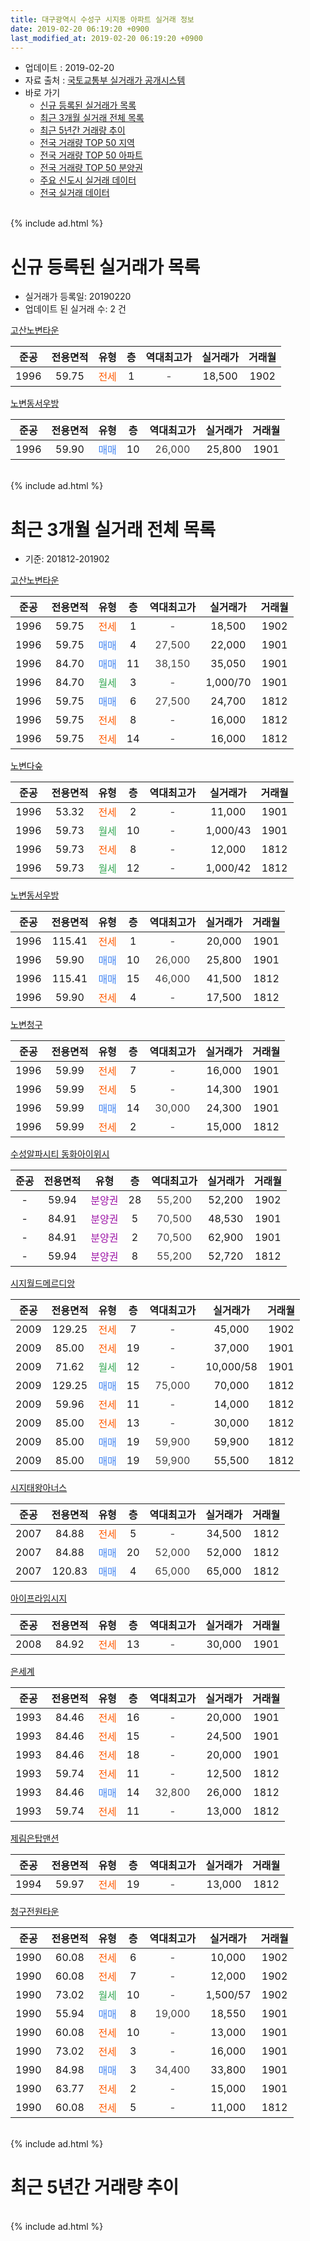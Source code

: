 ```yaml
---
title: 대구광역시 수성구 시지동 아파트 실거래 정보
date: 2019-02-20 06:19:20 +0900
last_modified_at: 2019-02-20 06:19:20 +0900
---
```


* 업데이트 : 2019-02-20
* 자료 출처 : [국토교통부 실거래가 공개시스템](http://rt.molit.go.kr)
* 바로 가기
    * [신규 등록된 실거래가 목록](#신규-등록된-실거래가-목록)
    * [최근 3개월 실거래 전체 목록](#최근-3개월-실거래-전체-목록)
    * [최근 5년간 거래량 추이](#최근-5년간-거래량-추이)
    * [전국 거래량 TOP 50 지역](https://inasie.github.io/apt-trade-info/최근-3개월-전국에서-가장-거래가-많이-발생한-지역)
    * [전국 거래량 TOP 50 아파트](https://inasie.github.io/apt-trade-info/최근-3개월-전국에서-가장-거래가-많이-발생한-아파트)
    * [전국 거래량 TOP 50 분양권](https://inasie.github.io/apt-trade-info/최근-3개월-전국에서-가장-거래가-많이-발생한-분양권)
    * [주요 신도시 실거래 데이터](https://inasie.github.io/apt-trade-info/주요-신도시)
    * [전국 실거래 데이터](https://inasie.github.io/apt-trade-info/전국)
<br>
{% include ad.html %}
<br>

# 신규 등록된 실거래가 목록
* 실거래가 등록일: 20190220
* 업데이트 된 실거래 수: 2 건


[고산노변타운](https://search.naver.com/search.naver?query=%EB%8C%80%EA%B5%AC%EA%B4%91%EC%97%AD%EC%8B%9C+%EC%88%98%EC%84%B1%EA%B5%AC+%EC%8B%9C%EC%A7%80%EB%8F%99+%EA%B3%A0%EC%82%B0%EB%85%B8%EB%B3%80%ED%83%80%EC%9A%B4)

|준공|전용면적|유형|층|역대최고가|실거래가|거래월|
|:---:|:---:|:---:|:---:|:---:|:---:|:---:|
|1996|59.75|<span style="color:#ff5a00">전세</span>|1|<span style="color:#444444">-</span>|18,500|1902|

[노변동서우방](https://search.naver.com/search.naver?query=%EB%8C%80%EA%B5%AC%EA%B4%91%EC%97%AD%EC%8B%9C+%EC%88%98%EC%84%B1%EA%B5%AC+%EC%8B%9C%EC%A7%80%EB%8F%99+%EB%85%B8%EB%B3%80%EB%8F%99%EC%84%9C%EC%9A%B0%EB%B0%A9)

|준공|전용면적|유형|층|역대최고가|실거래가|거래월|
|:---:|:---:|:---:|:---:|:---:|:---:|:---:|
|1996|59.90|<span style="color:#4285f3">매매</span>|10|<span style="color:#444444">26,000</span>|25,800|1901|


<br>
{% include ad.html %}
<br>

# 최근 3개월 실거래 전체 목록
* 기준: 201812-201902


[고산노변타운](https://search.naver.com/search.naver?query=%EB%8C%80%EA%B5%AC%EA%B4%91%EC%97%AD%EC%8B%9C+%EC%88%98%EC%84%B1%EA%B5%AC+%EC%8B%9C%EC%A7%80%EB%8F%99+%EA%B3%A0%EC%82%B0%EB%85%B8%EB%B3%80%ED%83%80%EC%9A%B4)

|준공|전용면적|유형|층|역대최고가|실거래가|거래월|
|:---:|:---:|:---:|:---:|:---:|:---:|:---:|
|1996|59.75|<span style="color:#ff5a00">전세</span>|1|<span style="color:#444444">-</span>|18,500|1902|
|1996|59.75|<span style="color:#4285f3">매매</span>|4|<span style="color:#444444">27,500</span>|22,000|1901|
|1996|84.70|<span style="color:#4285f3">매매</span>|11|<span style="color:#444444">38,150</span>|35,050|1901|
|1996|84.70|<span style="color:#34a853">월세</span>|3|<span style="color:#444444">-</span>|1,000/70|1901|
|1996|59.75|<span style="color:#4285f3">매매</span>|6|<span style="color:#444444">27,500</span>|24,700|1812|
|1996|59.75|<span style="color:#ff5a00">전세</span>|8|<span style="color:#444444">-</span>|16,000|1812|
|1996|59.75|<span style="color:#ff5a00">전세</span>|14|<span style="color:#444444">-</span>|16,000|1812|

[노변다숲](https://search.naver.com/search.naver?query=%EB%8C%80%EA%B5%AC%EA%B4%91%EC%97%AD%EC%8B%9C+%EC%88%98%EC%84%B1%EA%B5%AC+%EC%8B%9C%EC%A7%80%EB%8F%99+%EB%85%B8%EB%B3%80%EB%8B%A4%EC%88%B2)

|준공|전용면적|유형|층|역대최고가|실거래가|거래월|
|:---:|:---:|:---:|:---:|:---:|:---:|:---:|
|1996|53.32|<span style="color:#ff5a00">전세</span>|2|<span style="color:#444444">-</span>|11,000|1901|
|1996|59.73|<span style="color:#34a853">월세</span>|10|<span style="color:#444444">-</span>|1,000/43|1901|
|1996|59.73|<span style="color:#ff5a00">전세</span>|8|<span style="color:#444444">-</span>|12,000|1812|
|1996|59.73|<span style="color:#34a853">월세</span>|12|<span style="color:#444444">-</span>|1,000/42|1812|

[노변동서우방](https://search.naver.com/search.naver?query=%EB%8C%80%EA%B5%AC%EA%B4%91%EC%97%AD%EC%8B%9C+%EC%88%98%EC%84%B1%EA%B5%AC+%EC%8B%9C%EC%A7%80%EB%8F%99+%EB%85%B8%EB%B3%80%EB%8F%99%EC%84%9C%EC%9A%B0%EB%B0%A9)

|준공|전용면적|유형|층|역대최고가|실거래가|거래월|
|:---:|:---:|:---:|:---:|:---:|:---:|:---:|
|1996|115.41|<span style="color:#ff5a00">전세</span>|1|<span style="color:#444444">-</span>|20,000|1901|
|1996|59.90|<span style="color:#4285f3">매매</span>|10|<span style="color:#444444">26,000</span>|25,800|1901|
|1996|115.41|<span style="color:#4285f3">매매</span>|15|<span style="color:#444444">46,000</span>|41,500|1812|
|1996|59.90|<span style="color:#ff5a00">전세</span>|4|<span style="color:#444444">-</span>|17,500|1812|

[노변청구](https://search.naver.com/search.naver?query=%EB%8C%80%EA%B5%AC%EA%B4%91%EC%97%AD%EC%8B%9C+%EC%88%98%EC%84%B1%EA%B5%AC+%EC%8B%9C%EC%A7%80%EB%8F%99+%EB%85%B8%EB%B3%80%EC%B2%AD%EA%B5%AC)

|준공|전용면적|유형|층|역대최고가|실거래가|거래월|
|:---:|:---:|:---:|:---:|:---:|:---:|:---:|
|1996|59.99|<span style="color:#ff5a00">전세</span>|7|<span style="color:#444444">-</span>|16,000|1901|
|1996|59.99|<span style="color:#ff5a00">전세</span>|5|<span style="color:#444444">-</span>|14,300|1901|
|1996|59.99|<span style="color:#4285f3">매매</span>|14|<span style="color:#444444">30,000</span>|24,300|1901|
|1996|59.99|<span style="color:#ff5a00">전세</span>|2|<span style="color:#444444">-</span>|15,000|1812|

[수성알파시티 동화아이위시](https://search.naver.com/search.naver?query=%EB%8C%80%EA%B5%AC%EA%B4%91%EC%97%AD%EC%8B%9C+%EC%88%98%EC%84%B1%EA%B5%AC+%EC%8B%9C%EC%A7%80%EB%8F%99+%EC%88%98%EC%84%B1%EC%95%8C%ED%8C%8C%EC%8B%9C%ED%8B%B0+%EB%8F%99%ED%99%94%EC%95%84%EC%9D%B4%EC%9C%84%EC%8B%9C)

|준공|전용면적|유형|층|역대최고가|실거래가|거래월|
|:---:|:---:|:---:|:---:|:---:|:---:|:---:|
|-|59.94|<span style="color:#9C11A5">분양권</span>|28|<span style="color:#444444">55,200</span>|52,200|1902|
|-|84.91|<span style="color:#9C11A5">분양권</span>|5|<span style="color:#444444">70,500</span>|48,530|1901|
|-|84.91|<span style="color:#9C11A5">분양권</span>|2|<span style="color:#444444">70,500</span>|62,900|1901|
|-|59.94|<span style="color:#9C11A5">분양권</span>|8|<span style="color:#444444">55,200</span>|52,720|1812|

[시지월드메르디앙](https://search.naver.com/search.naver?query=%EB%8C%80%EA%B5%AC%EA%B4%91%EC%97%AD%EC%8B%9C+%EC%88%98%EC%84%B1%EA%B5%AC+%EC%8B%9C%EC%A7%80%EB%8F%99+%EC%8B%9C%EC%A7%80%EC%9B%94%EB%93%9C%EB%A9%94%EB%A5%B4%EB%94%94%EC%95%99)

|준공|전용면적|유형|층|역대최고가|실거래가|거래월|
|:---:|:---:|:---:|:---:|:---:|:---:|:---:|
|2009|129.25|<span style="color:#ff5a00">전세</span>|7|<span style="color:#444444">-</span>|45,000|1902|
|2009|85.00|<span style="color:#ff5a00">전세</span>|19|<span style="color:#444444">-</span>|37,000|1901|
|2009|71.62|<span style="color:#34a853">월세</span>|12|<span style="color:#444444">-</span>|10,000/58|1901|
|2009|129.25|<span style="color:#4285f3">매매</span>|15|<span style="color:#444444">75,000</span>|70,000|1812|
|2009|59.96|<span style="color:#ff5a00">전세</span>|11|<span style="color:#444444">-</span>|14,000|1812|
|2009|85.00|<span style="color:#ff5a00">전세</span>|13|<span style="color:#444444">-</span>|30,000|1812|
|2009|85.00|<span style="color:#4285f3">매매</span>|19|<span style="color:#444444">59,900</span>|59,900|1812|
|2009|85.00|<span style="color:#4285f3">매매</span>|19|<span style="color:#444444">59,900</span>|55,500|1812|

[시지태왕아너스](https://search.naver.com/search.naver?query=%EB%8C%80%EA%B5%AC%EA%B4%91%EC%97%AD%EC%8B%9C+%EC%88%98%EC%84%B1%EA%B5%AC+%EC%8B%9C%EC%A7%80%EB%8F%99+%EC%8B%9C%EC%A7%80%ED%83%9C%EC%99%95%EC%95%84%EB%84%88%EC%8A%A4)

|준공|전용면적|유형|층|역대최고가|실거래가|거래월|
|:---:|:---:|:---:|:---:|:---:|:---:|:---:|
|2007|84.88|<span style="color:#ff5a00">전세</span>|5|<span style="color:#444444">-</span>|34,500|1812|
|2007|84.88|<span style="color:#4285f3">매매</span>|20|<span style="color:#444444">52,000</span>|52,000|1812|
|2007|120.83|<span style="color:#4285f3">매매</span>|4|<span style="color:#444444">65,000</span>|65,000|1812|

[아이프라임시지](https://search.naver.com/search.naver?query=%EB%8C%80%EA%B5%AC%EA%B4%91%EC%97%AD%EC%8B%9C+%EC%88%98%EC%84%B1%EA%B5%AC+%EC%8B%9C%EC%A7%80%EB%8F%99+%EC%95%84%EC%9D%B4%ED%94%84%EB%9D%BC%EC%9E%84%EC%8B%9C%EC%A7%80)

|준공|전용면적|유형|층|역대최고가|실거래가|거래월|
|:---:|:---:|:---:|:---:|:---:|:---:|:---:|
|2008|84.92|<span style="color:#ff5a00">전세</span>|13|<span style="color:#444444">-</span>|30,000|1901|

[은세계](https://search.naver.com/search.naver?query=%EB%8C%80%EA%B5%AC%EA%B4%91%EC%97%AD%EC%8B%9C+%EC%88%98%EC%84%B1%EA%B5%AC+%EC%8B%9C%EC%A7%80%EB%8F%99+%EC%9D%80%EC%84%B8%EA%B3%84)

|준공|전용면적|유형|층|역대최고가|실거래가|거래월|
|:---:|:---:|:---:|:---:|:---:|:---:|:---:|
|1993|84.46|<span style="color:#ff5a00">전세</span>|16|<span style="color:#444444">-</span>|20,000|1901|
|1993|84.46|<span style="color:#ff5a00">전세</span>|15|<span style="color:#444444">-</span>|24,500|1901|
|1993|84.46|<span style="color:#ff5a00">전세</span>|18|<span style="color:#444444">-</span>|20,000|1901|
|1993|59.74|<span style="color:#ff5a00">전세</span>|11|<span style="color:#444444">-</span>|12,500|1812|
|1993|84.46|<span style="color:#4285f3">매매</span>|14|<span style="color:#444444">32,800</span>|26,000|1812|
|1993|59.74|<span style="color:#ff5a00">전세</span>|11|<span style="color:#444444">-</span>|13,000|1812|


<script async src="//pagead2.googlesyndication.com/pagead/js/adsbygoogle.js"></script>
<!-- 기본 -->
<ins class="adsbygoogle"
     style="display:block"
     data-ad-client="ca-pub-2446590836940007"
     data-ad-slot="1659523306"
     data-ad-format="auto"
     data-full-width-responsive="true"></ins>
<script>
(adsbygoogle = window.adsbygoogle || []).push({});
</script>


[제림은탑맨션](https://search.naver.com/search.naver?query=%EB%8C%80%EA%B5%AC%EA%B4%91%EC%97%AD%EC%8B%9C+%EC%88%98%EC%84%B1%EA%B5%AC+%EC%8B%9C%EC%A7%80%EB%8F%99+%EC%A0%9C%EB%A6%BC%EC%9D%80%ED%83%91%EB%A7%A8%EC%85%98)

|준공|전용면적|유형|층|역대최고가|실거래가|거래월|
|:---:|:---:|:---:|:---:|:---:|:---:|:---:|
|1994|59.97|<span style="color:#ff5a00">전세</span>|19|<span style="color:#444444">-</span>|13,000|1812|

[청구전원타운](https://search.naver.com/search.naver?query=%EB%8C%80%EA%B5%AC%EA%B4%91%EC%97%AD%EC%8B%9C+%EC%88%98%EC%84%B1%EA%B5%AC+%EC%8B%9C%EC%A7%80%EB%8F%99+%EC%B2%AD%EA%B5%AC%EC%A0%84%EC%9B%90%ED%83%80%EC%9A%B4)

|준공|전용면적|유형|층|역대최고가|실거래가|거래월|
|:---:|:---:|:---:|:---:|:---:|:---:|:---:|
|1990|60.08|<span style="color:#ff5a00">전세</span>|6|<span style="color:#444444">-</span>|10,000|1902|
|1990|60.08|<span style="color:#ff5a00">전세</span>|7|<span style="color:#444444">-</span>|12,000|1902|
|1990|73.02|<span style="color:#34a853">월세</span>|10|<span style="color:#444444">-</span>|1,500/57|1902|
|1990|55.94|<span style="color:#4285f3">매매</span>|8|<span style="color:#444444">19,000</span>|18,550|1901|
|1990|60.08|<span style="color:#ff5a00">전세</span>|10|<span style="color:#444444">-</span>|13,000|1901|
|1990|73.02|<span style="color:#ff5a00">전세</span>|3|<span style="color:#444444">-</span>|16,000|1901|
|1990|84.98|<span style="color:#4285f3">매매</span>|3|<span style="color:#444444">34,400</span>|33,800|1901|
|1990|63.77|<span style="color:#ff5a00">전세</span>|2|<span style="color:#444444">-</span>|15,000|1901|
|1990|60.08|<span style="color:#ff5a00">전세</span>|5|<span style="color:#444444">-</span>|11,000|1812|


<br>
{% include ad.html %}
<br>

# 최근 5년간 거래량 추이


<div style="width:100%;">
    <canvas id="deal_progress" height="200"></canvas>
</div>

<script>
new Chart(document.getElementById("deal_progress"), {
    type: 'line',
    data: {
        labels: ['201402','201403','201404','201405','201406','201407','201408','201409','201410','201411','201412','201501','201502','201503','201504','201505','201506','201507','201508','201509','201510','201511','201512','201601','201602','201603','201604','201605','201606','201607','201608','201609','201610','201611','201612','201701','201702','201703','201704','201705','201706','201707','201708','201709','201710','201711','201712','201801','201802','201803','201804','201805','201806','201807','201808','201809','201810','201811','201812','201901','201902'],
        datasets: [{
            label: '매매',
            pointRadius: 1,
            data: [41, 44, 17, 18, 31, 35, 38, 44, 43, 33, 30, 55, 39, 49, 49, 35, 36, 28, 12, 16, 14, 16, 6, 7, 9, 13, 14, 9, 6, 8, 15, 17, 23, 17, 11, 12, 19, 19, 25, 49, 70, 88, 59, 18, 16, 22, 17, 34, 26, 37, 22, 23, 24, 19, 25, 38, 33, 28, 9, 8, 1],
            borderColor: "rgba(255, 201, 14, 1)",
            backgroundColor: "rgba(255, 201, 14, 0.5)",
            fill: false,
            lineTension: 0
        },{
            label: '전월세',
            pointRadius: 1,
            data: [28, 21, 12, 17, 12, 18, 13, 17, 17, 25, 26, 26, 25, 21, 18, 22, 29, 31, 24, 16, 20, 12, 24, 22, 21, 21, 23, 13, 14, 11, 19, 16, 14, 17, 15, 19, 24, 18, 15, 21, 19, 26, 21, 20, 16, 25, 24, 23, 21, 27, 10, 16, 21, 10, 21, 16, 25, 19, 13, 15, 5],
            borderColor: "rgba(0, 141, 185, 1)",
            backgroundColor: "rgba(0, 141, 185, 0.5)",
            fill: false,
            lineTension: 0
        }
        ]
    },
    options: {
        responsive: true,
        title: {
            display: false
        },
        tooltips: {
            mode: 'index',
            intersect: false
        },
        hover: {
            mode: 'nearest',
            intersect: true
        },
        scales: {
            xAxes: [{
                display: true,
                scaleLabel: {
                    display: true,
                    labelString: '년/월'
                }
            }],
            yAxes: [{
                display: true,
                ticks: {
                    suggestedMin: 0,
                },
                scaleLabel: {
                    display: true,
                    labelString: '실거래 수'
                }
            }]
        }
    }
});

</script>


<br>
{% include ad.html %}
<br>

